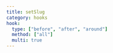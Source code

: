 ```yaml
---
title: setSlug
category: hooks
hook:
  type: ["before", "after", "around"]
  method: ["all"]
  multi: true
---
```

